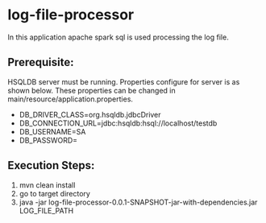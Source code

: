 # log-file-processor
In this application apache spark sql is used processing the log file.

## Prerequisite:
  HSQLDB server must be running. Properties configure for server is as shown below. These properties can be changed in main/resource/application.properties.
  
  * DB_DRIVER_CLASS=org.hsqldb.jdbcDriver
  * DB_CONNECTION_URL=jdbc:hsqldb:hsql://localhost/testdb
  * DB_USERNAME=SA
  * DB_PASSWORD=

## Execution Steps:
  1. mvn clean install
  2. go to target directory
  3. java -jar log-file-processor-0.0.1-SNAPSHOT-jar-with-dependencies.jar LOG_FILE_PATH
